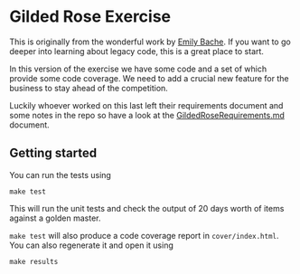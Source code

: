 # Gilded Rose Exercise

This is originally from the wonderful work by [Emily Bache](https://github.com/emilybache/GildedRose-Refactoring-Kata). If you want to go deeper into learning about legacy code, this is a great place to start.

In this version of the exercise we have some code and a set of which provide some code coverage. We need to add a crucial new feature for the business to stay ahead of the competition.

Luckily whoever worked on this last left their requirements document and some notes in the repo so have a look at the [GildedRoseRequirements.md](GildedRoseRequirements.md) document.

## Getting started

You can run the tests using
```
make test
```

This will run the unit tests and check the output of 20 days worth of items against a golden master.

`make test` will also produce a code coverage report in `cover/index.html`. You can also regenerate it and open it using
```
make results
```
